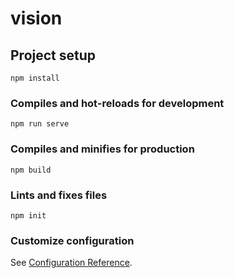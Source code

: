 # vision

## Project setup
```
npm install
```

### Compiles and hot-reloads for development
```
npm run serve
```

### Compiles and minifies for production
```
npm build
```

### Lints and fixes files
```
npm init
```

### Customize configuration
See [Configuration Reference](https://cli.vuejs.org/config/).
